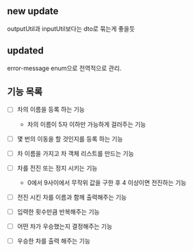 ## new update 
outputUtil과 inputUtil보다는 dto로 묶는게 좋을듯

## updated
error-message enum으로 전역적으로 관리.

## 기능 목록
- [ ] 차의 이름을 등록 하는 기능
    - 차의 이름이 5자 이하만 가능하게 걸러주는 기능
- [ ] 몇 번의 이동을 할 것인지를 등록 하는 기능
- [ ] 차 이름을 가지고 차 객체 리스트를 만드는 기능

- [ ] 차를 전진 또는 정지 시키는 기능
    - 0에서 9사이에서 무작위 값을 구한 후 4 이상이면 전진하는 기능
- [ ] 전진 시킨 차를 이름과 함께 출력해주는 기능 
- [ ] 입력한 횟수만큼 반복해주는 기능

- [ ] 어떤 차가 우승했는지 결정해주는 기능
- [ ] 우승한 차를 출력 해주는 기능 
